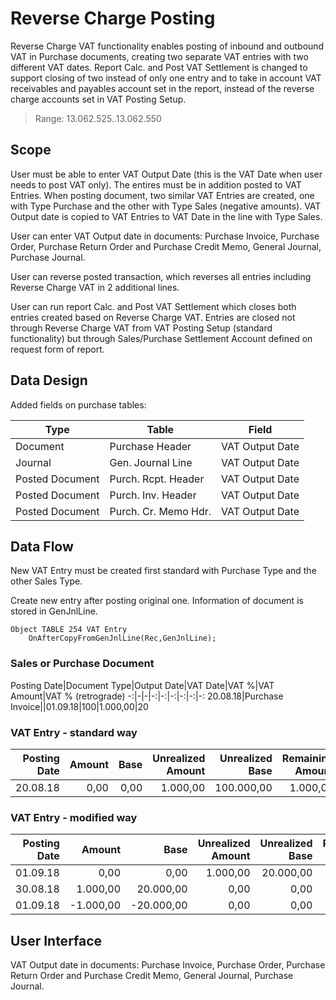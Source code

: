 # Reverse Charge Posting

Reverse Charge VAT functionality enables posting of inbound and outbound VAT in Purchase documents, creating two separate VAT entries with two different VAT dates. Report Calc. and Post VAT Settlement is changed to support closing of two instead of only one entry and to take in account VAT receivables and payables account set in the report, instead of the reverse charge accounts set in VAT Posting Setup.

> Range: 13.062.525..13.062.550

## Scope

User must be able to enter VAT Output Date (this is the VAT Date when user needs to post VAT only). The entires must be in addition posted to VAT Entries. When posting document, two similar VAT Entries are created, one with Type Purchase and the other with Type Sales (negative amounts). VAT Output date is copied to VAT Entries to
VAT Date in the line with Type Sales.

User can enter VAT Output date in documents: Purchase Invoice, Purchase Order, Purchase
Return Order and Purchase Credit Memo, General Journal, Purchase Journal.

User can reverse posted transaction, which reverses all entries including Reverse Charge VAT
in 2 additional lines.

User can run report Calc. and Post VAT Settlement which closes both entries created based
on Reverse Charge VAT. Entries are closed not through Reverse Charge VAT from VAT Posting
Setup (standard functionality) but through Sales/Purchase Settlement Account defined on
request form of report.

## Data Design

Added fields on purchase tables:

Type|Table|Field
-|-|-
Document|Purchase Header|VAT Output Date
Journal|Gen. Journal Line|VAT Output Date
Posted Document|Purch. Rcpt. Header|VAT Output Date
Posted Document|Purch. Inv. Header|VAT Output Date
Posted Document|Purch. Cr. Memo Hdr.|VAT Output Date

## Data Flow

New VAT Entry must be created first standard with Purchase Type and the other Sales Type.

Create new entry after posting original one. Information of document is stored in GenJnlLine.

``` PAS
Object TABLE 254 VAT Entry
    OnAfterCopyFromGenJnlLine(Rec,GenJnlLine);
``` 
### Sales or Purchase Document
Posting Date|Document Type|Output Date|VAT Date|VAT %|VAT Amount|VAT % (retrograde)
-:|-|-|-:|-:|-:|-:|-:|-:
20.08.18|Purchase Invoice||01.09.18|100|1.000,00|20

### VAT Entry - standard way
Posting Date|Amount|Base|Unrealized Amount|Unrealized Base|Remaining Amount|Remaining Base
-:|-:|-:|-:|-:|-:|-:
20.08.18|0,00|0,00|1.000,00|100.000,00|1.000,00|100.000,00

### VAT Entry - modified way
Posting Date|Amount|Base|Unrealized Amount|Unrealized Base|Remaining Amount|Remaining Base
-:|-:|-:|-:|-:|-:|-:
01.09.18|0,00|0,00|1.000,00|20.000,00|0,00|0,00
30.08.18|1.000,00|20.000,00|0,00|0,00|0,00|0,00
01.09.18|-1.000,00|-20.000,00|0,00|0,00|0,00|0,00

## User Interface
VAT Output date in documents: Purchase Invoice, Purchase Order, Purchase Return Order and Purchase Credit Memo, General Journal, Purchase Journal.
